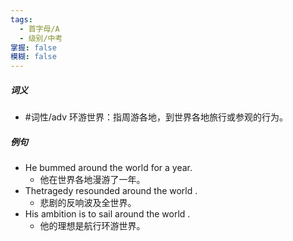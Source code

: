 ```yaml
---
tags:
  - 首字母/A
  - 级别/中考
掌握: false
模糊: false
---
```

##### 词义
- #词性/adv  环游世界：指周游各地，到世界各地旅行或参观的行为。
##### 例句
- He bummed around the world for a year.
	- 他在世界各地漫游了一年。
- Thetragedy resounded around the world .
	- 悲剧的反响波及全世界。
- His ambition is to sail around the world .
	- 他的理想是航行环游世界。
